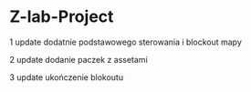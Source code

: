# Z-lab-Project
1 update
dodatnie podstawowego sterowania i blockout mapy

2 update
dodanie paczek z assetami

3 update
ukończenie blokoutu
